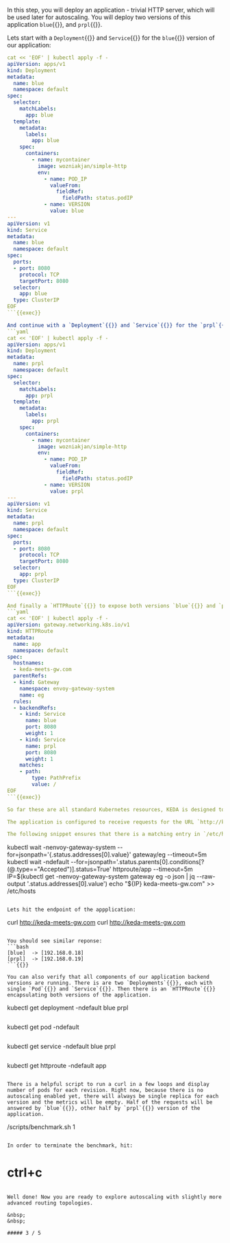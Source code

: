 In this step, you will deploy an application - trivial HTTP server, which will be used later for autoscaling. You will deploy two versions of this application `blue`{{}}, and `prpl`{{}}.

Lets start with a `Deployment`{{}} and `Service`{{}} for the `blue`{{}} version of our application:
```yaml
cat << 'EOF' | kubectl apply -f -
apiVersion: apps/v1
kind: Deployment
metadata:
  name: blue
  namespace: default
spec:
  selector:
    matchLabels:
      app: blue
  template:
    metadata:
      labels:
        app: blue
    spec:
      containers:
        - name: mycontainer
          image: wozniakjan/simple-http
          env:
            - name: POD_IP
              valueFrom:
                fieldRef:
                  fieldPath: status.podIP
            - name: VERSION
              value: blue
---
apiVersion: v1
kind: Service
metadata:
  name: blue
  namespace: default
spec:
  ports:
  - port: 8080
    protocol: TCP
    targetPort: 8080
  selector:
    app: blue
  type: ClusterIP
EOF
```{{exec}}

And continue with a `Deployment`{{}} and `Service`{{}} for the `prpl`{{}} version of our application:
```yaml
cat << 'EOF' | kubectl apply -f -
apiVersion: apps/v1
kind: Deployment
metadata:
  name: prpl
  namespace: default
spec:
  selector:
    matchLabels:
      app: prpl
  template:
    metadata:
      labels:
        app: prpl
    spec:
      containers:
        - name: mycontainer
          image: wozniakjan/simple-http
          env:
            - name: POD_IP
              valueFrom:
                fieldRef:
                  fieldPath: status.podIP
            - name: VERSION
              value: prpl
---
apiVersion: v1
kind: Service
metadata:
  name: prpl
  namespace: default
spec:
  ports:
  - port: 8080
    protocol: TCP
    targetPort: 8080
  selector:
    app: prpl
  type: ClusterIP
EOF
```{{exec}}

And finally a `HTTPRoute`{{}} to expose both versions `blue`{{}} and `prpl`{{}} as a single application with weighted load balancing feature of the Gateway API.
```yaml
cat << 'EOF' | kubectl apply -f -
apiVersion: gateway.networking.k8s.io/v1
kind: HTTPRoute
metadata:
  name: app
  namespace: default
spec:
  hostnames:
  - keda-meets-gw.com
  parentRefs:
  - kind: Gateway
    namespace: envoy-gateway-system
    name: eg
  rules:
  - backendRefs:
    - kind: Service
      name: blue
      port: 8080
      weight: 1
    - kind: Service
      name: prpl
      port: 8080
      weight: 1
    matches:
    - path:
        type: PathPrefix
        value: /
EOF
```{{exec}}

So far these are all standard Kubernetes resources, KEDA is designed to plug into your application, your configuration, your workflow rather than force you to redesign your CI/CD pipelines.

The application is configured to receive requests for the URL `http://keda-meets-gw.com`{{}}, which will work only locally in the Killercoda environment. It may take some time for the envoy gateway controller to assign an IP address to the `HTTPRoute`{{}}.

The following snippet ensures that there is a matching entry in `/etc/hosts`{{}} so the URL `http://keda-meets-gw.com`{{}} can be resolved successfully.  In a real-world scenario, you would likely either create the DNS record manually or use the external-dns project with the `HTTPRoute`{{}} resource.
```
kubectl wait -nenvoy-gateway-system --for=jsonpath='{.status.addresses[0].value}' gateway/eg --timeout=5m
kubectl wait -ndefault --for=jsonpath='.status.parents[0].conditions[?(@.type=="Accepted")].status=True' httproute/app --timeout=5m
IP=$(kubectl get -nenvoy-gateway-system gateway eg -o json | jq --raw-output '.status.addresses[0].value')
echo "${IP} keda-meets-gw.com" >> /etc/hosts
```{{exec}}

Lets hit the endpoint of the appplication:
```
curl http://keda-meets-gw.com
curl http://keda-meets-gw.com
```{{exec}}

You should see similar reponse:
```bash
[blue]  -> [192.168.0.18]
[prpl]  -> [192.168.0.19]
```{{}}

You can also verify that all components of our application backend versions are running. There is are two `Deployments`{{}}, each with single `Pod`{{}} and `Service`{{}}. Then there is an `HTTPRoute`{{}} encapsulating both versions of the application.
```
kubectl get deployment -ndefault blue prpl
```{{exec}}

```
kubectl get pod -ndefault
```{{exec}}

```
kubectl get service -ndefault blue prpl
```{{exec}}

```
kubectl get httproute -ndefault app
```{{exec}}

There is a helpful script to run a curl in a few loops and display number of pods for each revision. Right now, because there is no autoscaling enabled yet, there will always be single replica for each version and the metrics will be empty. Half of the requests will be answered by `blue`{{}}, other half by `prpl`{{}} version of the application.

```
/scripts/benchmark.sh 1
```{{exec}}

In order to terminate the benchmark, hit:
```
# ctrl+c
```{{exec interrupt}}

Well done! Now you are ready to explore autoscaling with slightly more advanced routing topologies.

&nbsp;
&nbsp;

##### 3 / 5
